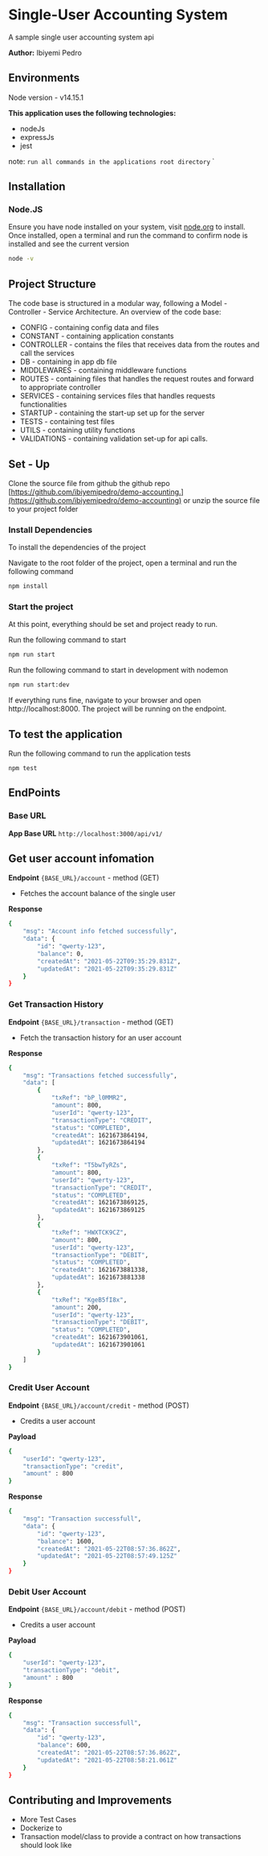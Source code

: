 # Single-User Accounting System

A sample single user accounting system api

**Author:** Ibiyemi Pedro

## Environments

Node version - v14.15.1

**This application uses the following technologies:**

- nodeJs
- expressJs
- jest

note: `run all commands in the applications root directory`
`

## Installation

### Node.JS

Ensure you have node installed on your system, visit [node.org](https://nodejs.org/en/download/) to install. Once installed, open a terminal and run the command to confirm node is installed and see the current version

```bash
node -v
```

## Project Structure

The code base is structured in a modular way, following a Model - Controller - Service Architecture. An overview of the code base:

- CONFIG - containing config data and files
- CONSTANT - containing application constants
- CONTROLLER - contains the files that receives data from the routes and call the services
- DB - containing in app db file
- MIDDLEWARES - containing middleware functions
- ROUTES - containing files that handles the request routes and forward to appropriate controller
- SERVICES - containing services files that handles requests functionalities
- STARTUP - containing the start-up set up for the server
- TESTS - containing test files
- UTILS - containing utility functions
- VALIDATIONS - containing validation set-up for api calls.

## Set - Up

Clone the source file from github the github repo [https://github.com/ibiyemipedro/demo-accounting.](https://github.com/ibiyemipedro/demo-accounting) or unzip the source file to your project folder

### Install Dependencies

To install the dependencies of the project

Navigate to the root folder of the project, open a terminal and run the following command

```bash
npm install
```

### Start the project

At this point, everything should be set and project ready to run.

Run the following command to start

```bash
npm run start
```

Run the following command to start in development with nodemon

```bash
npm run start:dev
```

If everything runs fine, navigate to your browser and open http://localhost:8000. The project will be running on the endpoint.

## To test the application

Run the following command to run the application tests

```
npm test
```

## EndPoints

### Base URL

**App Base URL** `http://localhost:3000/api/v1/`

## Get user account infomation

**Endpoint** `{BASE_URL}/account` - method (GET)

- Fetches the account balance of the single user

**Response**

```bash
{
    "msg": "Account info fetched successfully",
    "data": {
        "id": "qwerty-123",
        "balance": 0,
        "createdAt": "2021-05-22T09:35:29.831Z",
        "updatedAt": "2021-05-22T09:35:29.831Z"
    }
}
```

### Get Transaction History

**Endpoint** `{BASE_URL}/transaction` - method (GET)

- Fetch the transaction history for an user account

**Response**

```bash
{
    "msg": "Transactions fetched successfully",
    "data": [
        {
            "txRef": "bP_l0MMR2",
            "amount": 800,
            "userId": "qwerty-123",
            "transactionType": "CREDIT",
            "status": "COMPLETED",
            "createdAt": 1621673864194,
            "updatedAt": 1621673864194
        },
        {
            "txRef": "T5bwTyRZs",
            "amount": 800,
            "userId": "qwerty-123",
            "transactionType": "CREDIT",
            "status": "COMPLETED",
            "createdAt": 1621673869125,
            "updatedAt": 1621673869125
        },
        {
            "txRef": "HWXTCK9CZ",
            "amount": 800,
            "userId": "qwerty-123",
            "transactionType": "DEBIT",
            "status": "COMPLETED",
            "createdAt": 1621673881338,
            "updatedAt": 1621673881338
        },
        {
            "txRef": "KgeB5fI8x",
            "amount": 200,
            "userId": "qwerty-123",
            "transactionType": "DEBIT",
            "status": "COMPLETED",
            "createdAt": 1621673901061,
            "updatedAt": 1621673901061
        }
    ]
}
```

### Credit User Account

**Endpoint** `{BASE_URL}/account/credit` - method (POST)

- Credits a user account

**Payload**

```bash
{
    "userId": "qwerty-123",
    "transactionType": "credit",
    "amount" : 800
}
```

**Response**

```bash
{
    "msg": "Transaction successfull",
    "data": {
        "id": "qwerty-123",
        "balance": 1600,
        "createdAt": "2021-05-22T08:57:36.862Z",
        "updatedAt": "2021-05-22T08:57:49.125Z"
    }
}
```

### Debit User Account

**Endpoint** `{BASE_URL}/account/debit` - method (POST)

- Credits a user account

**Payload**

```bash
{
    "userId": "qwerty-123",
    "transactionType": "debit",
    "amount" : 800
}
```

**Response**

```bash
{
    "msg": "Transaction successfull",
    "data": {
        "id": "qwerty-123",
        "balance": 600,
        "createdAt": "2021-05-22T08:57:36.862Z",
        "updatedAt": "2021-05-22T08:58:21.061Z"
    }
}
```

## Contributing and Improvements

- More Test Cases
- Dockerize to
- Transaction model/class to provide a contract on how transactions should look like
